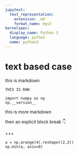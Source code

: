 ```yaml
---
jupytext:
  text_representation:
    extension: .md
    format_name: myst
kernelspec:
  display_name: Python 3
  language: python
  name: python3
---
```


# text based case

this is markdown

```
THIS IS RAW
```

```{code-cell} python
import numpy as np
np.__version__
```

this is more markdown

then an explicit block break 👇

+++

```{code-cell} python
a = np.arange(4).reshape((2,2))
np.min(a, axis=0)
```
